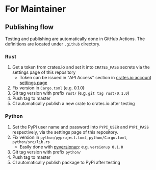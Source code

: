 # For Maintainer

## Publishing flow

Testing and publishing are automatically done in GitHub Actions.
The definitions are located under `.github` directory.

### Rust

1. Get a token from crates.io and set it into `CRATES_PASS` secrets via the settings page of this repository
    - Token can be issued in "API Access" section in [crates.io account settings page](https://crates.io/me)
1. Fix version in `Cargo.toml` (e.g. 0.1.0)
1. Git tag version with prefix `rust/` (e.g. `git tag rust/0.1.0`)
1. Push tag to master
1. CI automatically publish a new crate to crates.io after testing

### Python

1. Set the PyPi user name and password into `PYPI_USER` and `PYPI_PASS` respectively, via the settings page of this repository.
1. Fix version in `python/pyproject.toml`, `python/Cargo.toml`, `python/src/lib.rs`
    - Easily done with [pyversionup](https://github.com/tamuhey/pyversionup): e.g. `versionup 0.1.0`
1. Git tag version with prefix `python/`
1. Push tag to master
1. CI automatically publish package to PyPi after testing

